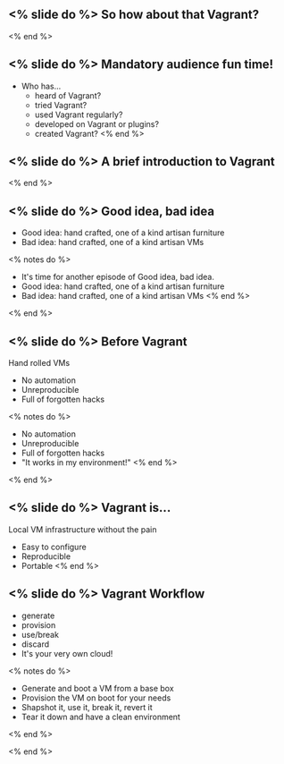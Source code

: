 <% slide do %>
So how about that Vagrant?
--------------------------
<% end %>

<% slide do %>
Mandatory audience fun time!
----------------------------

  * Who has...
    * heard of Vagrant?
    * tried Vagrant?
    * used Vagrant regularly?
    * developed on Vagrant or plugins?
    * created Vagrant?
<% end %>

<% slide do %>
A brief introduction to Vagrant
-------------------------------
<% end %>

<% slide do %>
Good idea, bad idea
-------------------

  * Good idea: hand crafted, one of a kind artisan furniture
  * Bad idea: hand crafted, one of a kind artisan VMs

<% notes do %>
  * It's time for another episode of Good idea, bad idea.
  * Good idea: hand crafted, one of a kind artisan furniture
  * Bad idea: hand crafted, one of a kind artisan VMs
<% end %>

<% end %>

<% slide do %>
Before Vagrant
--------------

Hand rolled VMs

  * No automation
  * Unreproducible
  * Full of forgotten hacks

<% notes do %>
  * No automation
  * Unreproducible
  * Full of forgotten hacks
  * "It works in my environment!"
<% end %>

<% end %>


<% slide do %>
Vagrant is...
-------------

Local VM infrastructure without the pain

  * Easy to configure
  * Reproducible
  * Portable
<% end %>

<% slide do %>
Vagrant Workflow
----------------

  * generate
  * provision
  * use/break
  * discard
  * It's your very own cloud!

<% notes do %>

  * Generate and boot a VM from a base box
  * Provision the VM on boot for your needs
  * Shapshot it, use it, break it, revert it
  * Tear it down and have a clean environment

<% end %>

<% end %>
